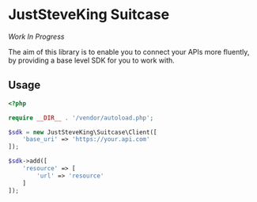 # JustSteveKing Suitcase

*Work In Progress*

The aim of this library is to enable you to connect your APIs more fluently, by providing a base level SDK for you to work with.

## Usage

```php
<?php

require __DIR__ . '/vendor/autoload.php';

$sdk = new JustSteveKing\Suitcase\Client([
    'base_uri' => 'https://your.api.com'
]);

$sdk->add([
    'resource' => [
        'url' => 'resource'
    ]
]);

```